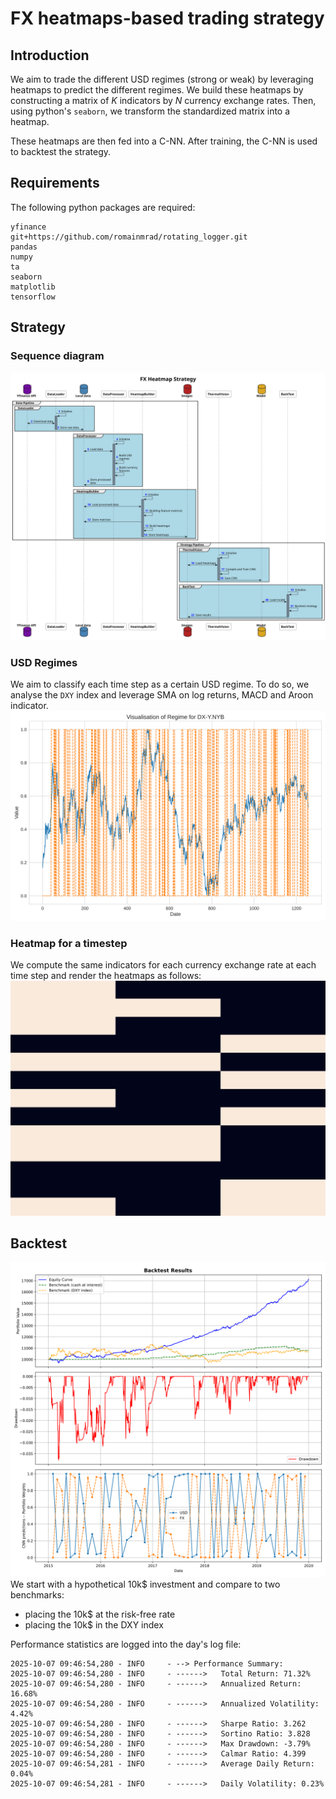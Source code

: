 # FX heatmaps-based trading strategy

## Introduction
We aim to trade the different USD regimes (strong or weak) by leveraging
heatmaps to predict the different regimes. We build these heatmaps by constructing
a matrix of $K$ indicators by $N$ currency exchange rates. Then, using python's `seaborn`,
we transform the standardized matrix into a heatmap.

These heatmaps are then fed into a C-NN. After training, the C-NN is used to backtest the
strategy.

## Requirements
The following python packages are required:
```
yfinance
git+https://github.com/romainmrad/rotating_logger.git
pandas
numpy
ta
seaborn
matplotlib
tensorflow
```

## Strategy

### Sequence diagram
![](documentation/sequence.svg)

### USD Regimes
We aim to classify each time step as a certain USD regime. To do so, we analyse the `DXY` index and leverage SMA on log returns,
MACD and Aroon indicator.
![](./documentation/regime.svg)

### Heatmap for a timestep
We compute the same indicators for each currency exchange rate at each time step and render the heatmaps as follows:
![](./documentation/heatmap.png)

## Backtest

![](./documentation/backtest.svg)
We start with a hypothetical 10k$ investment and compare to two benchmarks:
- placing the 10k$ at the risk-free rate
- placing the 10k$ in the DXY index

Performance statistics are logged into the day's log file:
```
2025-10-07 09:46:54,280 - INFO     - --> Performance Summary:
2025-10-07 09:46:54,280 - INFO     - ------>   Total Return: 71.32%
2025-10-07 09:46:54,280 - INFO     - ------>   Annualized Return: 16.68%
2025-10-07 09:46:54,280 - INFO     - ------>   Annualized Volatility: 4.42%
2025-10-07 09:46:54,280 - INFO     - ------>   Sharpe Ratio: 3.262
2025-10-07 09:46:54,280 - INFO     - ------>   Sortino Ratio: 3.828
2025-10-07 09:46:54,280 - INFO     - ------>   Max Drawdown: -3.79%
2025-10-07 09:46:54,280 - INFO     - ------>   Calmar Ratio: 4.399
2025-10-07 09:46:54,281 - INFO     - ------>   Average Daily Return: 0.04%
2025-10-07 09:46:54,281 - INFO     - ------>   Daily Volatility: 0.23%
```
